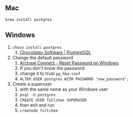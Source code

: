 ## Mac

```sql
brew install postgres
```


## Windows

1. `choco install postgres`
	1. [Chocolatey Software | PostgreSQL](https://community.chocolatey.org/packages/postgresql)
2. Change the default password
	1. [Arctype Connect - Reset Password on Windows](https://arctype.com/postgres/setup/reset-password-windows)
	2. if you don't know the password
	3. change it to trust `pg_hba.conf`
	4. `ALTER USER postgres WITH PASSWORD 'new_password';`
3. Create a superuser
	1. with the same name as your Windows user
	2. `psql -U postgres`
	3. `CREATE USER fullchee SUPERUSER`
	4. then exit and run
	5. `createdb fullchee`